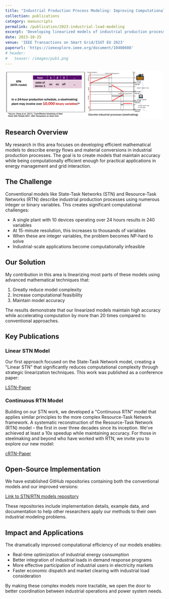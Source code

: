 ```yaml
---
title: "Industrial Production Process Modeling: Improving Computational Efficiency While Maintaining Accuracy"
collection: publications
category: manuscripts
permalink: /publication/2023-industrial-load-modeling
excerpt: 'Developing linearized models of industrial production processes to improve computational efficiency while maintaining model accuracy'
date: 2023-10-25
venue: 'IEEE Transactions on Smart Grid/ISGT EU 2023'
paperurl: 'https://ieeexplore.ieee.org/document/10408608'
# header:
#   teaser: /images/pub1.png
---
```


![Industrial production process modeling](/images/pub1.png)

## Research Overview

My research in this area focuses on developing efficient mathematical models to describe energy flows and material conversions in industrial production processes. The goal is to create models that maintain accuracy while being computationally efficient enough for practical applications in energy management and grid interaction.

## The Challenge

Conventional models like State-Task Networks (STN) and Resource-Task Networks (RTN) describe industrial production processes using numerous integer or binary variables. This creates significant computational challenges:

- A single plant with 10 devices operating over 24 hours results in 240 variables
- At 15-minute resolution, this increases to thousands of variables
- When these are integer variables, the problem becomes NP-hard to solve
- Industrial-scale applications become computationally infeasible

## Our Solution

My contribution in this area is linearizing most parts of these models using advanced mathematical techniques that:

1. Greatly reduce model complexity
2. Increase computational feasibility
3. Maintain model accuracy

The results demonstrate that our linearized models maintain high accuracy while accelerating computation by more than 20 times compared to conventional approaches.

## Key Publications

### Linear STN Model

Our first approach focused on the State-Task Network model, creating a "Linear STN" that significantly reduces computational complexity through strategic linearization techniques. This work was published as a conference paper:

[LSTN-Paper](https://ieeexplore.ieee.org/document/10408608)

### Continuous RTN Model

Building on our STN work, we developed a "Continuous RTN" model that applies similar principles to the more complex Resource-Task Network framework. A systematic reconstruction of the Resource-Task Network (RTN) model – the first in over three decades since its inception. We've achieved at least a 10x speedup while maintaining accuracy. For those in steelmaking and beyond who have worked with RTN, we invite you to explore our new model:

[cRTN-Paper](https://ieeexplore.ieee.org/document/11082423)

## Open-Source Implementation

We have established GitHub repositories containing both the conventional models and our improved versions:

[Link to STN/RTN models repository](https://github.com/Rick10119/Industrial-User-Modeling-Toolkit)

These repositories include implementation details, example data, and documentation to help other researchers apply our methods to their own industrial modeling problems.

## Impact and Applications

The dramatically improved computational efficiency of our models enables:

- Real-time optimization of industrial energy consumption
- Better integration of industrial loads in demand response programs
- More effective participation of industrial users in electricity markets
- Faster economic dispatch and market clearing with industrial load consideration

By making these complex models more tractable, we open the door to better coordination between industrial operations and power system needs.

